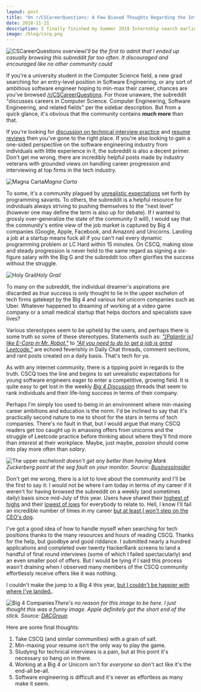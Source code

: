 ```yaml
---
layout: post
title: "On r/CSCareerQuestions: A Few Biased Thoughts Regarding the Internship Search From a Self-Proclaimed Mediocre Student"
date: 2018-11-21
description: I finally finished my Summer 2019 Internship search earlier this month and wanted to rant about one of my most-visited websites not named Leetcode or HackerRank. Here are my extremely biased and unorganized thoughts on a popular community that many of my friends and I read on a weekly if not daily basis.
image: /blog/cscq.png
---
```

![ CSCareerQuestions overview ]( /blog/cscq.png )*I'll be the first to admit that I ended up casually browsing this subreddit far too often. It discouraged and encouraged like no other community could*

If you're a university student in the Computer Science field, a new grad searching for an entry-level position in Software Engineering, or any sort of ambitious software engineer hoping to min-max their career, chances are you've browsed [/r/CSCareerQuestions](https://www.reddit.com/r/cscareerquestions/). For those unaware, the subreddit "discusses careers in Computer Science. Computer Engineering, Software Engineering, and related fields" per the sidebar description. But from a quick glance, it's obvious that the community contains **much more** than that.

If you're looking for [discussion on technical interview practice](https://www.reddit.com/r/cscareerquestions/comments/9w34iv/any_of_you_do_leetcode_after_coming_back_from_work/) and [resume reviews](https://www.reddit.com/r/cscareerquestions/comments/9ypt0h/resume_advice_thread_november_20_2018/) then you've gone to the right place. If you're also looking to gain a one-sided perspective on the software engineering industry from individuals with little experience in it, the subreddit is also a decent primer. Don't get me wrong, there are incredibly helpful posts made by industry veterans with grounded views on handling career progression and interviewing at top firms in the tech industry.

![ Magna Carta ]( /blog/ctci.png )*Magna Carta*

To some, it's a community plagued by [unrealistic expectations](https://www.reddit.com/r/cscareerquestions/comments/9xdfbi/how_would_you_rank_these_offers/) set forth by programming savants. To others, the subreddit is a helpful resource for individuals always striving to pushing themselves to the "next level" (however one may define the term is also up for debate). If I wanted to grossly over-generalize the state of the community (I will), I would say that the community's entire view of the job market is captured by Big 4 companies (Google, Apple, Facebook, and Amazon) and Unicorns. Landing a job at a startup means fuck all if you can't nail every dynamic programming problem or LC Hard within 15 minutes. On CSCQ, making slow and steady progression is never held to the same regard as signing a six-figure salary with the Big G and the subreddit too often glorifies the success without the struggle.

![ Holy Grail ]( /blog/leetcode.png )*Holy Grail*

To many on the subreddit, the individual dreamer's aspirations are discarded as *true* success is only thought to lie in the upper eschelon of tech firms gatekept by the Big 4 and various *hot* unicorn companies such as Uber. Whatever happened to dreaming of working at a video game company or a small medical startup that helps doctors and specialists save lives?

Various stereotypes seem to be upheld by the users, and perhaps there is some truth so some of these stereotypes. Statements such as: [*"[Palantir is] like E-Corp in Mr. Robot."*](https://www.reddit.com/r/cscareerquestions/comments/9w07oy/whats_palantirs_reputation_nowadays/) to [*"All you need to do to get a job is grind Leetcode."*](https://www.reddit.com/r/cscareerquestions/comments/8vng6c/how_much_leetcode_is_enough_people_from_chinese/) are echoed feverishly in Daily Chat threads, comment sections, and rant posts created on a daily basis. That's tech for ya.

As with any internet community, there is a tipping point in regards to the truth. CSCQ toes the line and begins to set unrealistic expectations for young software engineers eager to enter a competitive, growing field. It is quite easy to get lost in the weekly [*Big 4 Discussion*](https://www.reddit.com/r/cscareerquestions/comments/9qxgyo/big_4_discussion_october_24_2018/) threads that seem to rank individuals and their life-long success in terms of their company.

Perhaps I'm simply too used to being in an environment where min-maxing career ambitions and education is the norm. I'd be inclined to say that it's practically second nature to me to shoot for the stars in terms of tech companies. There's no fault in that, but I would argue that many CSCQ readers get too caught up in amassing offers from unicorns and the struggle of Leetcode practice before thinking about where they'll find more than *interest* at their workplace. Maybe, just maybe, *passion* should come into play more often than *salary*.

![ The upper eschelon ]( /blog/zuckerberg.png )*It doesn't get any better than having Mark Zuckerberg point at the seg fault on your monitor. Source: [BusinessInsider](http://static2.uk.businessinsider.com/image/58ecd113dd08955a7d8b460a/how-facebook-keeps-its-employees-the-happiest-according-to-a-former-insider.jpg)*

Don't get me wrong, there is a lot to love about the community and I'll be the first to say it: I would not be where I am today in terms of my career if it weren't for having browsed the subreddit on a weekly (and sometimes daily) basis since mid-July of this year. Users have shared their [highest of highs](https://www.reddit.com/r/cscareerquestions/comments/9z5608/to_all_those_who_are_struggling_with_computer/) and their [lowest of lows](https://www.reddit.com/r/cscareerquestions/comments/2exmdr/do_you_think_my_portfolio_is_too_unimpressive/) for everybody to relate to. Hell, I know I'll fail an incredible number of times in my career [but at least I won't step on the CEO's dog](https://www.reddit.com/r/cscareerquestions/comments/95dgrx/i_am_absolutely_mortified_and_embarrassed_beyond/).

I've got a good idea of how to handle myself when searching for tech positions thanks to the many resources and hours of reading CSCQ. Thanks for the help, but goodbye and good riddance. I submitted nearly a hundred applications and completed over twenty HackerRank screens to land a handful of final round interviews (some of which I failed spectacularly) and an even smaller pool of offers. But I would be lying if I said this process wasn't draining when I observed many members of the CSCQ community effortlessly receive offers like it was nothing.

I couldn't make the jump to a Big 4 this year, [but I couldn't be happier with where I've landed.](https://corp.roblox.com/). 

![ Big 4 Companies ]( /blog/big4.png )*There's no reason for this image to be here. I just thought this was a funny image. Apple definitely got the short end of the stick. Source: [DACGroup](https://www.dacgroup.com/en-gb/blog/todays-big-4-tech-giants-appeal-human-biology-good-health/)*

Here are some final thoughts: 
1. Take CSCQ (and similar communities) with a grain of salt.
2. Min-maxing your resume isn't the only way to play the game.
3. Studying for technical interviews is a pain, but at this point it's necessary so hang on in there.
4. Working at a Big 4 or Unicorn isn't for *everyone* so don't act like it's the end-all be-all.
5. Software engineering is difficult and it's never as effortless as many make it seem.